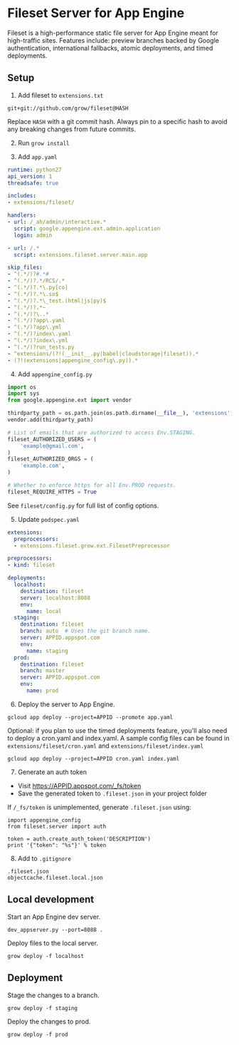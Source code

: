 # Fileset Server for App Engine

Fileset is a high-performance static file server for App Engine meant for high-traffic sites. Features include: preview branches backed by Google authentication, international fallbacks, atomic deployments, and timed deployments.

## Setup

1) Add fileset to `extensions.txt`

```
git+git://github.com/grow/fileset@HASH
```

Replace `HASH` with a git commit hash. Always pin to a specific hash to avoid
any breaking changes from future commits.

2) Run `grow install`

3) Add `app.yaml`

```yaml
runtime: python27
api_version: 1
threadsafe: true

includes:
- extensions/fileset/

handlers:
- url: /_ah/admin/interactive.*
  script: google.appengine.ext.admin.application
  login: admin

- url: /.*
  script: extensions.fileset.server.main.app

skip_files:
- ^(.*/)?#.*#
- ^(.*/)?.*/RCS/.*
- ^(.*/)?.*\.py[co]
- ^(.*/)?.*\.so$
- ^(.*/)?.*\_test.(html|js|py)$
- ^(.*/)?.*~
- ^(.*/)?\..*
- ^(.*/)?app\.yaml
- ^(.*/)?app\.yml
- ^(.*/)?index\.yaml
- ^(.*/)?index\.yml
- ^(.*/)?run_tests.py
- ^extensions/(?!(__init__.py|babel|cloudstorage|fileset)).*
- (?!(extensions|appengine_config\.py)).*
```

4) Add `appengine_config.py`

```python
import os
import sys
from google.appengine.ext import vendor

thirdparty_path = os.path.join(os.path.dirname(__file__), 'extensions')
vendor.add(thirdparty_path)

# List of emails that are authorized to access Env.STAGING.
fileset_AUTHORIZED_USERS = (
    'example@gmail.com',
)
fileset_AUTHORIZED_ORGS = (
    'example.com',
)

# Whether to enforce https for all Env.PROD requests.
fileset_REQUIRE_HTTPS = True
```

See `fileset/config.py` for full list of config options.

5) Update `podspec.yaml`

```yaml
extensions:
  preprocessors:
  - extensions.fileset.grow.ext.FilesetPreprocessor

preprocessors:
- kind: fileset

deployments:
  localhost:
    destination: fileset
    server: localhost:8088
    env:
      name: local
  staging:
    destination: fileset
    branch: auto  # Uses the git branch name.
    server: APPID.appspot.com
    env:
      name: staging
  prod:
    destination: fileset
    branch: master
    server: APPID.appspot.com
    env:
      name: prod
```

6) Deploy the server to App Engine.

```
gcloud app deploy --project=APPID --promote app.yaml
```

Optional: if you plan to use the timed deployments feature, you'll also need to
deploy a cron.yaml and index.yaml. A sample config files can be found in
`extensions/fileset/cron.yaml` and `extensions/fileset/index.yaml`

```
gcloud app deploy --project=APPID cron.yaml index.yaml
```

7) Generate an auth token

* Visit https://APPID.appspot.com/_fs/token
* Save the generated token to `.fileset.json` in your project folder

If `/_fs/token` is unimplemented, generate `.fileset.json` using:

```
import appengine_config
from fileset.server import auth

token = auth.create_auth_token('DESCRIPTION')
print '{"token": "%s"}' % token
```

8) Add to `.gitignore`

```
.fileset.json
objectcache.fileset.local.json
```


## Local development

Start an App Engine dev server.

```
dev_appserver.py --port=8088 .
```

Deploy files to the local server.

```
grow deploy -f localhost
```


## Deployment

Stage the changes to a branch.

```
grow deploy -f staging
```

Deploy the changes to prod.

```
grow deploy -f prod
```
